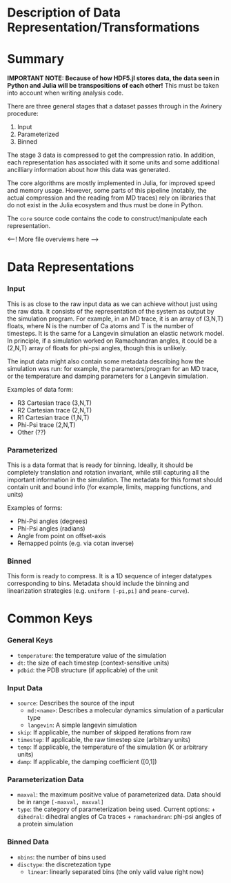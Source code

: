 Description of Data Representation/Transformations
==================================================

# Summary

**IMPORTANT NOTE: Because of how HDF5.jl stores data, the data seen in Python
and Julia will be transpositions of each other!** This must be taken into account
when writing analysis code.

There are three general stages that a dataset passes through in the Avinery
procedure:
   1. Input
   2. Parameterized
   3. Binned

The stage 3 data is compressed to get the compression ratio. In addition,
each representation has associated with it some units and some additional
ancilliary information about how this data was generated.

The core algorithms are mostly implemented in Julia, for improved speed and
memory usage. However, some parts of this pipeline (notably, the actual
compression and the reading from MD traces) rely on libraries that do not
exist in the Julia ecosystem and thus must be done in Python.

The `core` source code contains the code to construct/manipulate each representation.

<--! More file overviews here -->

# Data Representations

### Input

This is as close to the raw input data as we can achieve without just using
the raw data. It consists of the representation of the system as output by
the simulation program. For example, in an MD trace, it is an array of
(3,N,T) floats, where N is the number of Ca atoms and T is the number of
timesteps. It is the same for a Langevin simulation an elastic network model.
In principle, if a simulation worked on Ramachandran angles, it could be a
(2,N,T) array of floats for phi-psi angles, though this is unlikely.

The input data might also contain some metadata describing how the simulation
was run: for example, the parameters/program for an MD trace, or the
temperature and damping parameters for a Langevin simulation.

Examples of data form:
   - R3 Cartesian trace (3,N,T)
   - R2 Cartesian trace (2,N,T)
   - R1 Cartesian trace (1,N,T)
   - Phi-Psi trace      (2,N,T)
   - Other              (??)

### Parameterized

This is a data format that is ready for binning. Ideally, it should be
completely translation and rotation invariant, while still capturing all the
important information in the simulation. The metadata for this format should
contain unit and bound info (for example, limits, mapping functions, and
units)

Examples of forms:
  - Phi-Psi angles (degrees)
  - Phi-Psi angles (radians)
  - Angle from point on offset-axis
  - Remapped points (e.g. via cotan inverse)

### Binned

This form is ready to compress. It is a 1D sequence of integer datatypes
corresponding to bins. Metadata should include the binning and linearization
strategies (e.g. `uniform [-pi,pi]` and `peano-curve`).

# Common Keys

### General Keys
- `temperature`: the temperature value of the simulation
- `dt`: the size of each timestep (context-sensitive units)
- `pdbid`: the PDB structure (if applicable) of the unit

### Input Data
- `source`: Describes the source of the input
   + `md:<name>`: Describes a molecular dynamics simulation of a particular type
   + `langevin`: A simple langevin simulation
- `skip`: If applicable, the number of skipped iterations from raw
- `timestep`: If applicable, the raw timestep size (arbitrary units)
- `temp`: If applicable, the temperature of the simulation (K or arbitrary units)
- `damp`: If applicable, the damping coefficient ([0,1])

### Parameterization Data
- `maxval`: the maximum positive value of parameterized data. Data should be in
            range `[-maxval, maxval]`
- `type`: the category of parameterization being used. Current options:
      + `dihedral`: dihedral angles of Ca traces
      + `ramachandran`: phi-psi angles of a protein simulation

### Binned Data
- `nbins`: the number of bins used
- `disctype`: the discretezation type
   + `linear`: linearly separated bins (the only valid value right now)
